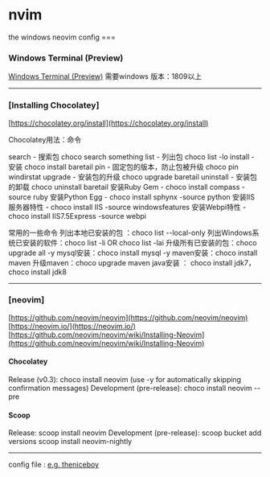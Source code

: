 # nvim
the windows neovim config === 

### Windows Terminal (Preview)
[Windows Terminal (Preview)](https://github.com/neovim/neovim/wiki/Installing-Neovim)
需要windows 版本：1809以上

---

###  [Installing Chocolatey]
[https://chocolatey.org/install](https://chocolatey.org/install)

Chocolatey用法：命令

search - 搜索包 choco search something
list - 列出包 choco list -lo
install - 安装 choco install baretail
pin - 固定包的版本，防止包被升级 choco pin windirstat
upgrade - 安装包的升级 choco upgrade baretail
uninstall - 安装包的卸载 choco uninstall baretail
安装Ruby Gem - choco install compass -source ruby
安装Python Egg - choco install sphynx -source python
安装IIS服务器特性 - choco install IIS -source windowsfeatures
安装Webpi特性 - choco install IIS7.5Express -source webpi

常用的一些命令
列出本地已安装的包 ：choco list --local-only
列出Windows系统已安装的软件：choco list -li  OR choco list -lai
升级所有已安装的包：choco upgrade all -y
mysql安装：choco install mysql -y
maven安装：choco install maven 
升级maven：choco upgrade maven
java安装 ： choco install jdk7，choco install jdk8

---

### [neovim]
[https://github.com/neovim/neovim](https://github.com/neovim/neovim)
[https://neovim.io/](https://neovim.io/)
[https://github.com/neovim/neovim/wiki/Installing-Neovim](https://github.com/neovim/neovim/wiki/Installing-Neovim)

####  Chocolatey
Release (v0.3): choco install neovim (use -y for automatically skipping confirmation messages)
Development (pre-release): choco install neovim --pre

####  Scoop
Release: scoop install neovim
Development (pre-release):
scoop bucket add versions
scoop install neovim-nightly

--------

config file : [e.g. theniceboy](https://github.com/theniceboy/nvim) 



